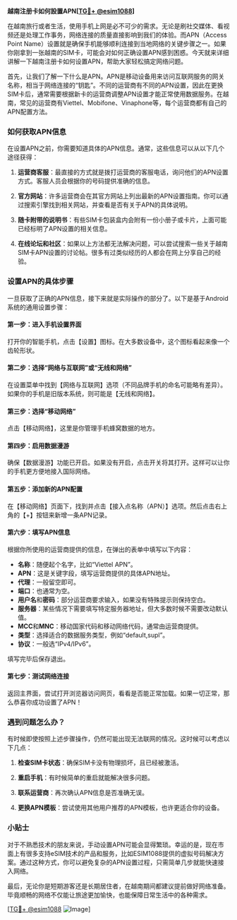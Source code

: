**越南注册卡如何設置APN[[TG💪+ @esim1088](https://t.me/s/esim1088)]**

在越南旅行或者生活，使用手机上网是必不可少的需求。无论是刷社交媒体、看视频还是处理工作事务，网络连接的质量直接影响到我们的体验。而APN（Access Point Name）设置就是确保手机能够顺利连接到当地网络的关键步骤之一。如果你刚拿到一张越南的SIM卡，可能会对如何正确设置APN感到困惑。今天就来详细讲解一下越南注册卡如何设置APN，帮助大家轻松搞定网络问题。

首先，让我们了解一下什么是APN。APN是移动设备用来访问互联网服务的网关名称，相当于网络连接的“钥匙”。不同的运营商有不同的APN设置，因此在更换SIM卡后，通常需要根据新卡的运营商调整APN设置才能正常使用数据服务。在越南，常见的运营商有Viettel、Mobifone、Vinaphone等，每个运营商都有自己的APN配置方法。

### 如何获取APN信息

在设置APN之前，你需要知道具体的APN信息。通常，这些信息可以从以下几个途径获得：

1. **运营商客服**：最直接的方式就是拨打运营商的客服电话，询问他们的APN设置方式。客服人员会根据你的号码提供准确的信息。
   
2. **官方网站**：许多运营商会在其官方网站上列出最新的APN设置指南。你可以通过搜索引擎找到相关网站，并查看是否有关于APN的具体说明。

3. **随卡附带的说明书**：有些SIM卡包装盒内会附有一份小册子或卡片，上面可能已经标明了APN设置的相关信息。

4. **在线论坛和社区**：如果以上方法都无法解决问题，可以尝试搜索一些关于越南SIM卡APN设置的讨论帖。很多有过类似经历的人都会在网上分享自己的经验。

### 设置APN的具体步骤

一旦获取了正确的APN信息，接下来就是实际操作的部分了。以下是基于Android系统的通用设置步骤：

#### 第一步：进入手机设置界面

打开你的智能手机，点击【设置】图标。在大多数设备中，这个图标看起来像一个齿轮形状。

#### 第二步：选择“网络与互联网”或“无线和网络”

在设置菜单中找到【网络与互联网】选项（不同品牌手机的命名可能略有差异）。如果你的手机是旧版本系统，则可能是【无线和网络】。

#### 第三步：选择“移动网络”

点击【移动网络】，这里是你管理手机蜂窝数据的地方。

#### 第四步：启用数据漫游

确保【数据漫游】功能已开启。如果没有开启，点击开关将其打开。这样可以让你的手机更方便地接入国际网络。

#### 第五步：添加新的APN配置

在【移动网络】页面下，找到并点击【接入点名称（APN）】选项。然后点击右上角的【+】按钮来新增一条APN记录。

#### 第六步：填写APN信息

根据你所使用的运营商提供的信息，在弹出的表单中填写以下内容：
- **名称**：随便起个名字，比如“Viettel APN”。
- **APN**：这是关键字段，填写运营商提供的具体APN地址。
- **代理**：一般留空即可。
- **端口**：也通常为空。
- **用户名**和**密码**：部分运营商要求输入，如果没有特殊提示则保持空白。
- **服务器**：某些情况下需要填写特定服务器地址，但大多数时候不需要改动默认值。
- **MCC**和**MNC**：移动国家代码和移动网络代码，通常由运营商提供。
- **类型**：选择适合的数据服务类型，例如“default,supl”。
- **协议**：一般选“IPv4/IPv6”。

填写完毕后保存退出。

#### 第七步：测试网络连接

返回主界面，尝试打开浏览器访问网页，看看是否能正常加载。如果一切正常，那么恭喜你成功设置了APN！

### 遇到问题怎么办？

有时候即使按照上述步骤操作，仍然可能出现无法联网的情况。这时候可以考虑以下几点：

1. **检查SIM卡状态**：确保SIM卡没有物理损坏，且已经被激活。
   
2. **重启手机**：有时候简单的重启就能解决很多问题。
   
3. **联系运营商**：再次确认APN信息是否准确无误。
   
4. **更换APN模板**：尝试使用其他用户推荐的APN模板，也许更适合你的设备。

### 小贴士

对于不熟悉技术的朋友来说，手动设置APN可能会显得繁琐。幸运的是，现在市面上有很多支持eSIM技术的产品和服务，比如ESIM1088提供的虚拟号码解决方案。通过这种方式，你可以避免复杂的APN设置过程，只需简单几步就能快速接入网络。

最后，无论你是短期游客还是长期居住者，在越南期间都建议提前做好网络准备。毕竟顺畅的网络不仅能让旅途更加愉快，也能保障日常生活中的各种需求。

[[TG💪+ @esim1088](https://t.me/s/esim1088) ![Image](https://i.postimg.cc/4NQfJmqS/Snipaste-2025-05-13-00-14-12.png)]